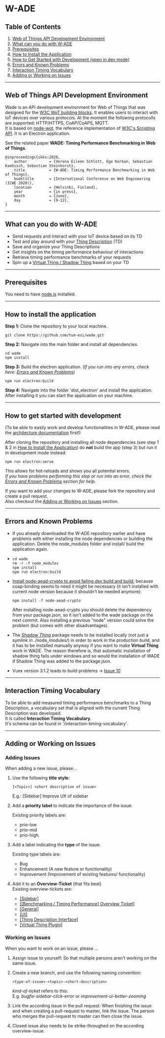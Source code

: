 # W-ADE
## Table of Contents  
1. [Web of Things API Development Environment](**W**eb-of-Things-**A**PI–**D**evelopment–**E**nvironment)    
2. [What can you do with W-ADE](#what-can-you-do-with-w-ade)  
3. [Prerequisites](#prerequisites)  
4. [How to Install the Application](#how-to-install-the-application)  
5. [How to Get Started with Development (open in dev mode)](#how-to-get-started-with-development)  
6. [Errors and Known Problems](#errors-and-known-problems)  
7. [Interaction Timing Vocabulary](#interaction-timing-vocabulary)  
8. [Adding or Working on Issues](#adding-or-working-on-issues)

---
## **W**eb of Things **A**PI **D**evelopment **E**nvironment

Wade is an API development environment for Web of Things that was designed for the [W3C WoT building blocks](https://w3c.github.io/wot-architecture/). 
It enables users to interact with IoT devices over various protocols. At the moment the following protocolls are supported: HTTP/HTTPS, CoAP/CoAPS, MQTT.  
It is based on [node-wot](https://www.npmjs.com/org/node-wot), the reference implementation of [W3C's Scripting API](https://w3c.github.io/wot-scripting-api/). 
It is an Electron application.

See the related paper **WADE: Timing Performance Benchmarking in Web of Things**.
```
@inproceedings{skks:2020,    
    author          = {Verena Eileen Schlott, Ege Korkan, Sebastian Kaebisch, Sebastian Steinhorst},
    title           = {W-ADE: Timing Performance Benchmarking in Web of Things},
    booktitle       = {International Conference on Web Engineering (ICWE 2020)},
    location        = {Helsinki, Finland},
    year            = {in press},
    month           = {June},
    day             = {9-12},
}
```
---
## What can you do with W-ADE

- Send requests and interact with your IoT device based on its TD
- Test and play around with your [Thing Description](https://w3c.github.io/wot-thing-description/) (TD)
- Save and organize your Thing Descriptions
- Get insights on the timing performance behaviour of interactions
- Retrieve timing performance benchmarks of your requests
- Spin up a [Virtual Thing / Shadow Thing](https://github.com/tum-esi/shadow-thing) based on your TD

---
## Prerequisites

You need to have [node.js](https://nodejs.org/en/) installed. 

---
## How to install the application

**Step 1:** Clone the repository to your local machine.

```
git clone https://github.com/tum-esi/wade.git
```

**Step 2:** Navigate into the main folder and install all dependencies.

```
cd wade
npm install 
```

**Step 3:** Build the electron application. (_If you run into any errors, check here: [Errors and Known Problems](#errors-and-known-problems)_)

```
npm run electron:build
```

**Step 4:** Navigate into the folder 'dist_electron' and install the application. After installing it you can start the application on your machine.

---
## How to get started with development

(To be able to easily work and develop functionalities in W-ADE, please read the [architecture documentation](https://github.com/tum-esi/wade/blob/master/docs/ARCHITECTURE.md) first!)

After cloning the repository and installing all node dependencies (see step 1 & 2 in [How to Install the Application](#how-to-install-the-application)) do **not** build the app (step 3) but run it in development mode instead:

```
npm run electron:serve
```
This allows for hot-reloads and shows you all potential errors.  
_If you have problems performing this step or run into an error, check the [Errors and Known Problems](#errors-and-known-problems) section for help._

If you want to add your changes to W-ADE, please fork the repository and create a pull request.  
Also checkout the [Adding or Working on Issues](#adding-or-working-on-issues) section.

---
## Errors and Known Problems

- If you already downloaded the W-ADE repository earlier and have problems with either installing the node dependencies or building the application. Delete the node_modules folder and install/ build the application again.

- 
  ```
  cd wade 
  rm -r -f node_modules
  npm install 
  npm run electron:build
  ```

- [Install node-aead-crypto to avoid failing dev build and build](https://github.com/tum-esi/wade/issues/9),
   because coap-binding seems to need it might be necessary (it isn't installed
   with current node version because it shouldn't be needed anymore):

  ```
  npm install -f node-aead-crypto
  ```

  After installing node-aead-crypto you should delete the dependency from your package.json, so it isn't added to the wade package on the next commit. Also installing a previous "node" version could solve the problem (but
  comes with other disadvantages).

- The [*Shadow Thing*](https://github.com/tum-esi/shadow-thing) package needs to be installed locally (not just a symlink in ./node_modules/) in order to work in the production build, and it has to be installed manually anyway if you want to make **Virtual Thing** work in WADE. The reason therefore is, that automatic installation of shadow thing fails under windows and so would the installation of WADE if Shadow Thing was added to the package.json.

- Vuex version 3.1.2 leads to build problems -> [Issue 10](https://github.com/tum-esi/wade/issues/10)

---
## Interaction Timing Vocabulary

To be able to add measured timing performance benchmarks to a Thing Description, a vocabulary set that is aligned with the current Thing Description was developed.   
It is called **Interaction Timing Vocabulary**.   
It's schema can be found in '/interaction-timing-vocabulary'.

---
## Adding or Working on Issues

### Adding Issues
When adding a new issue, please...
1) Use the following **title style**:

    ```
    [<Topic>] <short description of issue>
    ```
    E.g.: [Sidebar] Improve UX of sidebar

2) Add a **priority label** to indicate the importance of the issue.   

    Existing priority labels are: 
      - prio-low
      - prio-mid
      - prio-high.

3) Add a label indicating the **type** of the issue.   

    Existing type labels are: 
    - Bug
    - Enhancement (A new feature or functionality)
    - Improvement (Improvement of existing features/ functionality)

4) Add it to an **Overview-Ticket** (that fits best)  
    Existing overview-tickets are: 
    - [[Sidebar]](https://github.com/tum-esi/wade/issues/57)
    - [[[Benchmarking / Timing Performance] Overview Ticket]](https://github.com/tum-esi/wade/issues/61)
    - [[General]](https://github.com/tum-esi/wade/issues/56)
    - [[UI]](https://github.com/tum-esi/wade/issues/54)
    - [[Thing Description Interface]](https://github.com/tum-esi/wade/issues/52)
    - [[Virtual Thing Plugin]](https://github.com/tum-esi/wade/issues/51)


### Working on Issues

When you want to work on an issue, please ... 

1) Assign issue to yourself: So that multiple persons aren't working on the same issue.

2) Create a new branch, and use the following naming convention:   
    ```
    <type-of-issue>-<topic>-<short-description>
    ```
    _kind-of-ticket_ refers to this:   
    E.g. _bugfix-sidebar-click-error_ or _improvement-ui-better-zooming_

3) Link the according issue in the pull request: When finishing the issue and when creating a pull-request to master, link the issue. The person who merges the pull-request to master can then close the issue.

4) Closed issue also needs to be strike-throughed on the according overview-issue.
